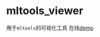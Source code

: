 # mltools_viewer

用于`mltools`的可视化工具 在线[demo](https://guchengxi1994.github.io/simple-tools-for-machine-learning/)
